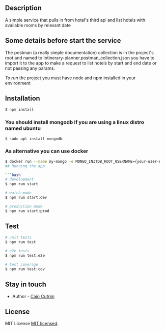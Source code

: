 ## Description
A simple service that pulls in from hotel's third api and list hotels with available rooms by relevant date

## Some details before start the service
The postman (a really simple documentation) collection is in the project's root and named to Intinerary-planner.postman_collection.json you have to import it to the app  to make a request to list hotels by start and end date or not passing any params.

*To run* the project you must have node and npm installed in your environment
## Installation

```bash
$ npm install
```
### You should install mongodb if you are using a linux distro named ubuntu
```bash
$ sudo apt install mongodb 
```

### As alternative you can use docker 
```bash
$ docker run --name my-mongo -e MONGO_INITDB_ROOT_USERNAME={your-user-name} -e MONGO_INITDB_ROOT_PASSWORD=123 mongo 
## Running the app

```bash
# development
$ npm run start

# watch mode
$ npm run start:dev

# production mode
$ npm run start:prod
```

## Test

```bash
# unit tests
$ npm run test

# e2e tests
$ npm run test:e2e

# test coverage
$ npm run test:cov
```

## Stay in touch

- Author - [Caio Cutrim](https://linkedin.com/in/caiocutrim)

## License

MIT License [MIT licensed](LICENSE).
